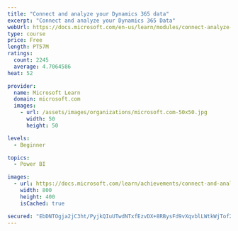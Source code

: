 ```yaml
---
title: "Connect and analyze your Dynamics 365 data​"
excerpt: "Connect and analyze your Dynamics 365 Data​"
webUrl: https://docs.microsoft.com/en-us/learn/modules/connect-analyze-dynamics-365-data/
type: course
price: Free
length: PT57M
ratings:
  count: 2245
  average: 4.7064586
heat: 52

provider:
  name: Microsoft Learn
  domain: microsoft.com
  images:
    - url: /assets/images/organizations/microsoft.com-50x50.jpg
      width: 50
      height: 50

levels:
  - Beginner

topics:
  - Power BI

images:
  - url: https://docs.microsoft.com/learn/achievements/connect-and-analyze-your-microsoft-dynamics-365-data-social.png
    width: 800
    height: 400
    isCached: true

secured: "EbDNTOgja2jC3ht/PyjkQIuUTwdNTxfEzvDX+8RBysFd9vXqvblLWtkWjTof2dPJmcKvBBir+TwajbVpcxZvUdPIELVh8e8Ngp8UtgxiSiGtSXlo+DiXoA0vBGop/unt8JCI5FXJmEjA9KT3aP1Ha3UdLL6S4zxHyJJEBiwjOkaxT/IXZWr4TKqBUgWFEvLFZaFOU79ipUlyuJVXW/VyIPz+c3HW22xXnd9cq9e546iGogytkzixkVNBBWyWIkXEmYYMfk+3q+ncCwShoz/K+kCg1BXfNyrSuRqX0oXYYo50sHXjVYUF9aOS7NWCNc/0FdcDnhn44zXzNjcrCrotsNmfqGza9QBQjesRMFZiBzRuUy7lubrnxuJTbmKDobeADM4NJlVR4c3gY5CIksRUE5f4yf3rfkwYaHhhZcUQ7JU=;T7WMQIb8YzjQZwEyCO8SpQ=="
---
```


